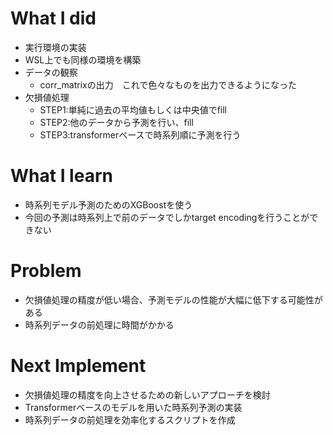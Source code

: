 # What I did

- 実行環境の実装
- WSL上でも同様の環境を構築
- データの観察
    - corr_matrixの出力　これで色々なものを出力できるようになった
- 欠損値処理
    - STEP1:単純に過去の平均値もしくは中央値でfill
    - STEP2:他のデータから予測を行い、fill
    - STEP3:transformerベースで時系列順に予測を行う

# What I learn
- 時系列モデル予測のためのXGBoostを使う
- 今回の予測は時系列上で前のデータでしかtarget encodingを行うことができない

# Problem
- 欠損値処理の精度が低い場合、予測モデルの性能が大幅に低下する可能性がある
- 時系列データの前処理に時間がかかる

# Next Implement
- 欠損値処理の精度を向上させるための新しいアプローチを検討
- Transformerベースのモデルを用いた時系列予測の実装
- 時系列データの前処理を効率化するスクリプトを作成
